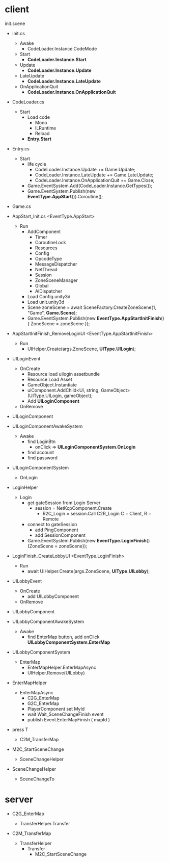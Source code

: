 # client
init.scene
- init.cs
    - Awake
        - CodeLoader.Instance.CodeMode
    - Start
        - **CodeLoader.Instance.Start**
    - Update
        - **CodeLoader.Instance.Update**
    - LateUpdate
        - **CodeLoader.Instance.LateUpdate**
    - OnApplicationQuit
        - **CodeLoader.Instance.OnApplicationQuit**
- CodeLoader.cs
    - Start
        - Load code
            - Mono
            - ILRuntime
            - Reload
        - **Entry.Start**
- Entry.cs
    - Start
        - life cycle
            - CodeLoader.Instance.Update += Game.Update;
            - CodeLoader.Instance.LateUpdate += Game.LateUpdate;
            - CodeLoader.Instance.OnApplicationQuit += Game.Close;
        - Game.EventSystem.Add(CodeLoader.Instance.GetTypes());
        - Game.EventSystem.Publish(new **EventType.AppStart**()).Coroutine();
- Game.cs
- AppStart_Init.cs <EventType.AppStart>
    - Run
        - AddComponent
            - Timer
            - CoroutineLock
            - Resources
            - Config
            - OpcodeType
            - MessageDispatcher
            - NetThread
            - Session
            - ZoneSceneManager
            - Global
            - AIDispatcher
        - Load Config.unity3d
        - Load unit.unity3d
        - Scene zoneScene = await SceneFactory.CreateZoneScene(1, "Game", **Game.Scene**);
        - Game.EventSystem.Publish(new **EventType.AppStartInitFinish**() { ZoneScene = zoneScene });
- AppStartInitFinish_RemoveLoginUI <EventType.AppStartInitFinish>
    - Run
        - UIHelper.Create(args.ZoneScene, **UIType.UILogin**);
- UILoginEvent <UILoginEvent>
    - OnCreate
        - Resource load uilogin assetbundle
        - Resource Load Asset
        - GameObject.Instantiate
        - uiComponent.AddChild<UI, string, GameObject>(UIType.UILogin, gameObject);
        - Add **UILoginComponent**
    - OnRemove
- UILoginComponent
- UILoginComponentAwakeSystem <UILoginComponent>
    - Awake
        - find LoginBtn
            - onClick => **UILoginComponentSystem.OnLogin**
        - find account
        - find password
- UILoginComponentSystem <UILoginComponent>
    - OnLogin
- LoginHelper
    - Login
        - get gateSession from Login Server
            - session = NetKcpComponent.Create
                - R2C_Login = session.Call C2R_Login            C = Client, R = Remote
        - connect to gateSession
            - add PingComponent
            - add SessionComponent
        - Game.EventSystem.Publish(new **EventType.LoginFinish**() {ZoneScene = zoneScene});
- LoginFinish_CreateLobbyUI <EventType.LoginFinish>
    - Run
        - await UIHelper.Create(args.ZoneScene, **UIType.UILobby**);
- UILobbyEvent
    - OnCreate
        - add UILobbyComponent
    - OnRemove
- UILobbyComponent
- UILobbyComponentAwakeSystem
    - Awake 
        - find EnterMap button, add onClick **UILobbyComponentSystem.EnterMap**
- UILobbyComponentSystem
    - EnterMap
        - EnterMapHelper.EnterMapAsync
        - UIHelper.Remove(UILobby)

- EnterMapHelper 
    - EnterMapAsync
        - C2G_EnterMap
        - G2C_EnterMap
        - PlayerComponent set MyId
        - wait Wait_SceneChangeFinish event
        - publish Event.EnterMapFinish ( mapId )

- press T
    - C2M_TransferMap

- M2C_StartSceneChange
    - SceneChangeHelper

- SceneChangeHelper
    - SceneChangeTo

# server
- C2G_EnterMap
    - TransferHelper.Transfer

- C2M_TransferMap
    - TransferHelper
        - Transfer
            - M2C_StartSceneChange

